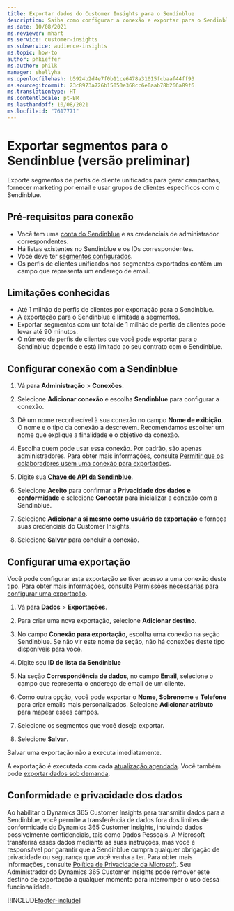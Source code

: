```yaml
---
title: Exportar dados do Customer Insights para o Sendinblue
description: Saiba como configurar a conexão e exportar para o Sendinblue.
ms.date: 10/08/2021
ms.reviewer: mhart
ms.service: customer-insights
ms.subservice: audience-insights
ms.topic: how-to
author: phkieffer
ms.author: philk
manager: shellyha
ms.openlocfilehash: b5924b2d4e7f0b11ce6478a31015fcbaaf44ff93
ms.sourcegitcommit: 23c8973a726b15050e368cc6e0aab78b266a89f6
ms.translationtype: HT
ms.contentlocale: pt-BR
ms.lasthandoff: 10/08/2021
ms.locfileid: "7617771"
---
```

# <a name="export-segments-to-sendinblue-preview"></a>Exportar segmentos para o Sendinblue (versão preliminar)

Exporte segmentos de perfis de cliente unificados para gerar campanhas, fornecer marketing por email e usar grupos de clientes específicos com o Sendinblue.

## <a name="prerequisites-for-connection"></a>Pré-requisitos para conexão

-   Você tem uma [conta do Sendinblue](https://www.sendinblue.com/) e as credenciais de administrador correspondentes.
-   Há listas existentes no Sendinblue e os IDs correspondentes.
-   Você deve ter [segmentos configurados](segments.md).
-   Os perfis de clientes unificados nos segmentos exportados contêm um campo que representa um endereço de email.

## <a name="known-limitations"></a>Limitações conhecidas

- Até 1 milhão de perfis de clientes por exportação para o Sendinblue.
- A exportação para o Sendinblue é limitada a segmentos.
- Exportar segmentos com um total de 1 milhão de perfis de clientes pode levar até 90 minutos. 
- O número de perfis de clientes que você pode exportar para o Sendinblue depende e está limitado ao seu contrato com o Sendinblue.

## <a name="set-up-connection-to-sendinblue"></a>Configurar conexão com a Sendinblue

1. Vá para **Administração** > **Conexões**.

1. Selecione **Adicionar conexão** e escolha **Sendinblue** para configurar a conexão.

1. Dê um nome reconhecível à sua conexão no campo **Nome de exibição**. O nome e o tipo da conexão a descrevem. Recomendamos escolher um nome que explique a finalidade e o objetivo da conexão.

1. Escolha quem pode usar essa conexão. Por padrão, são apenas administradores. Para obter mais informações, consulte [Permitir que os colaboradores usem uma conexão para exportações](connections.md#allow-contributors-to-use-a-connection-for-exports).

1. Digite sua **[Chave de API da Sendinblue](https://developers.sendinblue.com/docs/getting-started#:~:text=Get%20your%20API%20key&text=You%20can%20create%20one%20from,your%20settings%20This%20API%20key)**.

1. Selecione **Aceito** para confirmar a **Privacidade dos dados e conformidade** e selecione **Conectar** para inicializar a conexão com a Sendinblue.

1. Selecione **Adicionar a si mesmo como usuário de exportação** e forneça suas credenciais do Customer Insights.

1. Selecione **Salvar** para concluir a conexão.

## <a name="configure-an-export"></a>Configurar uma exportação

Você pode configurar esta exportação se tiver acesso a uma conexão deste tipo. Para obter mais informações, consulte [Permissões necessárias para configurar uma exportação](export-destinations.md#set-up-a-new-export).

1. Vá para **Dados** > **Exportações**.

1. Para criar uma nova exportação, selecione **Adicionar destino**.

1. No campo **Conexão para exportação**, escolha uma conexão na seção Sendinblue. Se não vir este nome de seção, não há conexões deste tipo disponíveis para você.

1. Digite seu **ID de lista da Sendinblue** 

1. Na seção **Correspondência de dados**, no campo **Email**, selecione o campo que representa o endereço de email de um cliente. 

1. Como outra opção, você pode exportar o **Nome**, **Sobrenome** e **Telefone** para criar emails mais personalizados. Selecione **Adicionar atributo** para mapear esses campos.

1. Selecione os segmentos que você deseja exportar. 

1. Selecione **Salvar**.

Salvar uma exportação não a executa imediatamente.

A exportação é executada com cada [atualização agendada](system.md#schedule-tab). Você também pode [exportar dados sob demanda](export-destinations.md#run-exports-on-demand). 


## <a name="data-privacy-and-compliance"></a>Conformidade e privacidade dos dados

Ao habilitar o Dynamics 365 Customer Insights para transmitir dados para a Sendinblue, você permite a transferência de dados fora dos limites de conformidade do Dynamics 365 Customer Insights, incluindo dados possivelmente confidenciais, tais como Dados Pessoais. A Microsoft transferirá esses dados mediante as suas instruções, mas você é responsável por garantir que a Sendinblue cumpra qualquer obrigação de privacidade ou segurança que você venha a ter. Para obter mais informações, consulte [Política de Privacidade da Microsoft](https://go.microsoft.com/fwlink/?linkid=396732).
Seu Administrador do Dynamics 365 Customer Insights pode remover este destino de exportação a qualquer momento para interromper o uso dessa funcionalidade.


[!INCLUDE[footer-include](../includes/footer-banner.md)]
